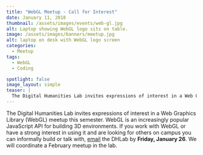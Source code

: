 ```yaml
---
title: "WebGL Meetup - Call for Interest"
date: January 11, 2018
thumbnail: /assets/images/events/web-gl.jpg
alt: Laptop showing WebGL logo sits on table.
image: /assets/images/banners/meetup.jpg
alt: laptop on desk with WebGL logo screen
categories:
  - Meetup
tags:
  - WebGL
  - Coding

spotlight: false
image_layout: simple
teaser: |
  The Digital Humanities Lab invites expressions of interest in a Web Graphics Library (WebGL) meetup this semester. 
---
```


The Digital Humanities Lab invites expressions of interest in a Web Graphics Library (WebGL) meetup this semester. WebGL is an increasingly popular JavaScript API for building 3D environments. If you work with WebGL or have a strong interest in using it and are looking for others on campus you can informally build or talk with, [email](mailto:dhlab@yale.edu?subject=Web%20GL) the DHLab by <b>Friday, January 26</b>. We will coordinate a February meetup in the lab. 